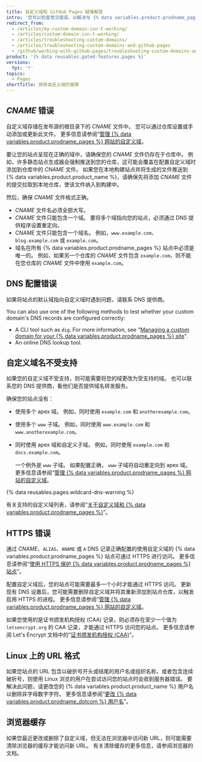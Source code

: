 ```yaml
---
title: 自定义域和 GitHub Pages 疑难解答
intro: '您可以检查常见错误，以解决与 {% data variables.product.prodname_pages %} 站点的自定义域或 HTTPS 相关的问题。'
redirect_from:
  - /articles/my-custom-domain-isn-t-working/
  - /articles/custom-domain-isn-t-working/
  - /articles/troubleshooting-custom-domains/
  - /articles/troubleshooting-custom-domains-and-github-pages
  - /github/working-with-github-pages/troubleshooting-custom-domains-and-github-pages
product: '{% data reusables.gated-features.pages %}'
versions:
  fpt: '*'
topics:
  - Pages
shortTitle: 排除自定义域的故障
---
```


## _CNAME_ 错误

自定义域存储在发布源的根目录下的 _CNAME_ 文件中。 您可以通过仓库设置或手动添加或更新此文件。 更多信息请参阅“[管理 {% data variables.product.prodname_pages %} 网站的自定义域](/articles/managing-a-custom-domain-for-your-github-pages-site)。

要让您的站点呈现在正确的域中，请确保您的 _CNAME_ 文件仍存在于仓库中。 例如，许多静态站点生成器会强制推送到您的仓库，这可能会覆盖在配置自定义域时添加到仓库中的 _CNAME_ 文件。 如果您在本地构建站点并将生成的文件推送到 {% data variables.product.product_name %}，请确保先将添加 _CNAME_ 文件的提交拉取到本地仓库，使该文件纳入到构建中。

然后，确保 _CNAME_ 文件格式正确。

- _CNAME_ 文件名必须全部大写。
- _CNAME_ 文件只能包含一个域。 要将多个域指向您的站点，必须通过 DNS 提供程序设置重定向。
- _CNAME_ 文件只能包含一个域名。 例如，`www.example.com`、`blog.example.com` 或 `example.com`。
- 域名在所有 {% data variables.product.prodname_pages %} 站点中必须是唯一的。 例如，如果另一个仓库的 _CNAME_ 文件包含 `example.com`，则不能在您仓库的 _CNAME_ 文件中使用 `example.com`。

## DNS 配置错误

如果将站点的默认域指向自定义域时遇到问题，请联系 DNS 提供商。

You can also use one of the following methods to test whether your custom domain's DNS records are configured correctly:

- A CLI tool such as `dig`. For more information, see "[Managing a custom domain for your {% data variables.product.prodname_pages %} site](/articles/managing-a-custom-domain-for-your-github-pages-site)".
- An online DNS lookup tool.

## 自定义域名不受支持

如果您的自定义域不受支持，则可能需要将您的域更改为受支持的域。 也可以联系您的 DNS 提供商，看他们是否提供域名转发服务。

确保您的站点没有：
- 使用多个 apex 域。 例如，同时使用 `example.com` 和 `anotherexample.com`。
- 使用多个 `www` 子域。 例如，同时使用 `www.example.com` 和 `www.anotherexample.com`。
- 同时使用 apex 域和自定义子域。 例如，同时使用 `example.com` 和 `docs.example.com`。

  一个例外是 `www` 子域。 如果配置正确， `www` 子域将自动重定向到 apex 域。 更多信息请参阅“[管理 {% data variables.product.prodname_pages %} 网站的自定义域](/github/working-with-github-pages/managing-a-custom-domain-for-your-github-pages-site#configuring-an-apex-domain)。

{% data reusables.pages.wildcard-dns-warning %}

有关支持的自定义域列表，请参阅“[关于自定义域和 {% data variables.product.prodname_pages %}](/articles/about-custom-domains-and-github-pages/#supported-custom-domains)”。

## HTTPS 错误

通过 _CNAME_、`ALIAS`、`ANAME` 或 `A` DNS 记录正确配置的使用自定义域的 {% data variables.product.prodname_pages %} 站点可通过 HTTPS 进行访问。 更多信息请参阅“[使用 HTTPS 保护 {% data variables.product.prodname_pages %} 站点](/articles/securing-your-github-pages-site-with-https)”。

配置自定义域后，您的站点可能需要最多一个小时才能通过 HTTPS 访问。 更新现有 DNS 设置后，您可能需要删除自定义域并将其重新添加到站点仓库，以触发启用 HTTPS 的进程。 更多信息请参阅“[管理 {% data variables.product.prodname_pages %} 网站的自定义域](/articles/managing-a-custom-domain-for-your-github-pages-site)。

如果您使用的是证书颁发机构授权 (CAA) 记录，则必须存在至少一个值为 `letsencrypt.org` 的 CAA 记录，才能通过 HTTPS 访问您的站点。 更多信息请参阅 Let's Encrypt 文档中的“[证书颁发机构授权 (CAA)](https://letsencrypt.org/docs/caa/)”。

## Linux 上的 URL 格式

如果您站点的 URL 包含以破折号开头或结尾的用户名或组织名称，或者包含连续破折号，则使用 Linux 浏览的用户在尝试访问您的站点时会收到服务器错误。 要解决此问题，请更改您的 {% data variables.product.product_name %} 用户名以删除非字母数字字符。 更多信息请参阅“[更改 {% data variables.product.prodname_dotcom %} 用户名](/articles/changing-your-github-username/)”。

## 浏览器缓存

如果您最近更改或删除了自定义域，但无法在浏览器中访问新 URL，则可能需要清除浏览器的缓存才能访问新 URL。 有关清除缓存的更多信息，请参阅浏览器的文档。
